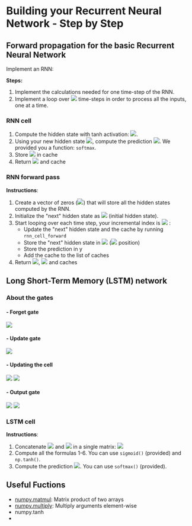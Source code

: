 # Building your Recurrent Neural Network - Step by Step

## Forward propagation for the basic Recurrent Neural Network

Implement an RNN:

**Steps:**
1. Implement the calculations needed for one time-step of the RNN.
2. Implement a loop over <img src="https://latex.codecogs.com/gif.latex?$T_x$">  time-steps in order to process all the inputs, one at a time.

### RNN cell
1. Compute the hidden state with tanh activation: <img src="https://latex.codecogs.com/gif.latex?$a^{\langle&space;t&space;\rangle}&space;=&space;\tanh(W_{aa}&space;a^{\langle&space;t-1&space;\rangle}&space;&plus;&space;W_{ax}&space;x^{\langle&space;t&space;\rangle}&space;&plus;&space;b_a)$">.
2. Using your new hidden state <img src="https://latex.codecogs.com/gif.latex?$a^{\langle&space;t&space;\rangle}$">, compute the prediction <img src="https://latex.codecogs.com/gif.latex?\hat{y}^{\langle&space;t&space;\rangle}&space;=&space;softmax(W_{ya}&space;a^{\langle&space;t&space;\rangle}&space;&plus;&space;b_y)">. We provided you a function: `softmax`.
3. Store <img src="https://latex.codecogs.com/gif.latex?$(a^{\langle&space;t&space;\rangle},&space;a^{\langle&space;t-1&space;\rangle},&space;x^{\langle&space;t&space;\rangle},&space;parameters)$"> in cache
4. Return <img src="https://latex.codecogs.com/gif.latex?$a^{\langle&space;t&space;\rangle}$&space;,&space;$y^{\langle&space;t&space;\rangle}$"> and cache

### RNN forward pass

**Instructions**:
1. Create a vector of zeros (<img src="https://latex.codecogs.com/gif.latex?$a$">) that will store all the hidden states computed by the RNN.
2. Initialize the "next" hidden state as <img src="https://latex.codecogs.com/gif.latex?$a_0$"> (initial hidden state).
3. Start looping over each time step, your incremental index is <img src="https://latex.codecogs.com/gif.latex?$t$"> :
    - Update the "next" hidden state and the cache by running `rnn_cell_forward`
    - Store the "next" hidden state in <img src="https://latex.codecogs.com/gif.latex?$a$"> (<img src="https://latex.codecogs.com/gif.latex?$t^{th}$"> position) 
    - Store the prediction in y
    - Add the cache to the list of caches
4. Return <img src="https://latex.codecogs.com/gif.latex?$a$">, <img src="https://latex.codecogs.com/gif.latex?$y$"> and caches

## Long Short-Term Memory (LSTM) network

### About the gates

#### - Forget gate

<img src="https://latex.codecogs.com/gif.latex?$$\Gamma_f^{\langle&space;t&space;\rangle}&space;=&space;\sigma(W_f[a^{\langle&space;t-1&space;\rangle},&space;x^{\langle&space;t&space;\rangle}]&space;&plus;&space;b_f)\tag{1}&space;$$">

#### - Update gate

<img src="https://latex.codecogs.com/gif.latex?$$\Gamma_u^{\langle&space;t&space;\rangle}&space;=&space;\sigma(W_u[a^{\langle&space;t-1&space;\rangle},&space;x^{\{t\}}]&space;&plus;&space;b_u)\tag{2}&space;$$"> 

#### - Updating the cell

<img src="https://latex.codecogs.com/gif.latex?$$&space;\tilde{c}^{\langle&space;t&space;\rangle}&space;=&space;\tanh(W_c[a^{\langle&space;t-1&space;\rangle},&space;x^{\langle&space;t&space;\rangle}]&space;&plus;&space;b_c)\tag{3}&space;$$">



<img src="https://latex.codecogs.com/gif.latex?$$&space;c^{\langle&space;t&space;\rangle}&space;=&space;\Gamma_f^{\langle&space;t&space;\rangle}*&space;c^{\langle&space;t-1&space;\rangle}&space;&plus;&space;\Gamma_u^{\langle&space;t&space;\rangle}&space;*\tilde{c}^{\langle&space;t&space;\rangle}&space;\tag{4}&space;$$">

#### - Output gate

<img src="https://latex.codecogs.com/gif.latex?$$&space;\Gamma_o^{\langle&space;t&space;\rangle}=&space;\sigma(W_o[a^{\langle&space;t-1&space;\rangle},&space;x^{\langle&space;t&space;\rangle}]&space;&plus;&space;b_o)\tag{5}$$">

<img src="https://latex.codecogs.com/gif.latex?$$&space;a^{\langle&space;t&space;\rangle}&space;=&space;\Gamma_o^{\langle&space;t&space;\rangle}*&space;\tanh(c^{\langle&space;t&space;\rangle})\tag{6}&space;$$">

### LSTM cell
**Instructions**:
1. Concatenate <img src="http://latex.codecogs.com/gif.latex?$a^{\langle&space;t-1&space;\rangle}$"> and <img src="http://latex.codecogs.com/gif.latex?$x^{\langle&space;t&space;\rangle}$"> in a single matrix: <img src="http://latex.codecogs.com/gif.latex?$concat&space;=&space;\begin{bmatrix}&space;a^{\langle&space;t-1&space;\rangle}&space;\\&space;x^{\langle&space;t&space;\rangle}&space;\end{bmatrix}$">
2. Compute all the formulas 1-6. You can use `sigmoid()` (provided) and `np.tanh()`.
3. Compute the prediction <img src="http://latex.codecogs.com/gif.latex?$y^{\langle&space;t&space;\rangle}$">. You can use `softmax()` (provided).

## Useful Fuctions
- [numpy.matmul](https://docs.scipy.org/doc/numpy/reference/generated/numpy.matmul.html): Matrix product of two arrays
- [numpy.multiply](https://docs.scipy.org/doc/numpy-1.13.0/reference/generated/numpy.multiply.html): Multiply arguments element-wise
- numpy.tanh
- 
